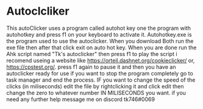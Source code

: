 # Autoclcliker
This autoClicker uses a program called autohot key one the program with autohotkey and press f1 on your keyboard to activate it.
Autohotkey.exe is the program used to use the autoclicker.
When you download Both run the exe file then after that click exit on auto hot key.
When you are done run the Ahk script named "Tk's autoclicker" then press f1 to play the script i recomend useing a website like https://orteil.dashnet.org/cookieclicker/ or, https://cpstest.org/.
press f1 again to pause it and then you have an autoclicker ready for use if you want to stop the program completely go to task manager and end the process.
IF you want to change the speed of the clicks (in miliseconds) edit the file by rightclicking it and click edit then change the zero to whatever number IN MILISECONDS you want.
if you need any further help message me on discord tk746#0069
